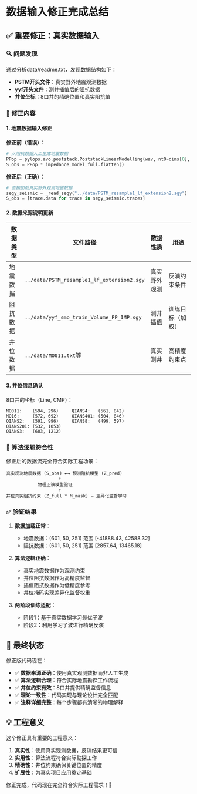 # 数据输入修正完成总结

## ✅ 重要修正：真实数据输入

### 🔍 问题发现
通过分析data/readme.txt，发现数据结构如下：
- **PSTM开头文件**：真实野外地震观测数据  
- **yyf开头文件**：测井插值后的阻抗数据
- **井位坐标**：8口井的精确位置和真实阻抗值

### 🔧 修正内容

#### 1. 地震数据输入修正
**修正前（错误）：**
```python
# 从阻抗数据人工生成地震数据
PPop = pylops.avo.poststack.PoststackLinearModelling(wav, nt0=dims[0], spatdims=dims[1:3])
S_obs = PPop * impedance_model_full.flatten()
```

**修正后（正确）：**
```python
# 直接加载真实野外观测地震数据
segy_seismic = _read_segy("../data/PSTM_resample1_lf_extension2.sgy")
S_obs = [trace.data for trace in segy_seismic.traces]
```

#### 2. 数据来源说明更新
| 数据类型 | 文件路径 | 数据性质 | 用途 |
|---------|----------|----------|------|
| 地震数据 | `../data/PSTM_resample1_lf_extension2.sgy` | 真实野外观测 | 反演约束条件 |
| 阻抗数据 | `../data/yyf_smo_train_Volume_PP_IMP.sgy` | 测井插值 | 训练目标（加权） |
| 井位数据 | `../data/MO011.txt`等 | 真实测井 | 高精度约束点 |

#### 3. 井位信息确认
8口井的坐标（Line, CMP）：
```
MO011:    (594, 296)     QIANS4:   (561, 842)
MO16:     (572, 692)     QIANS401: (504, 846)
QIANS2:   (591, 996)     QIANS8:   (499, 597)
QIANS201: (532, 1053)
QIANS3:   (603, 1212)
```

### 🎯 算法逻辑符合性

修正后的数据流完全符合实际工程场景：

```
真实观测地震数据 (S_obs) ←→ 预测阻抗模型 (Z_pred)
                    ↑
            物理正演模型验证
                    ↑
井位真实阻抗约束 (Z_full * M_mask) → 差异化监督学习
```

### ✅ 验证结果

1. **数据加载正常**：
   - 地震数据：(601, 50, 251) 范围 [-41888.43, 42588.32]
   - 阻抗数据：(601, 50, 251) 范围 [2857.64, 13465.18]

2. **算法逻辑正确**：
   - 真实地震数据作为观测约束
   - 井位阻抗数据作为高精度监督
   - 插值阻抗数据作为低精度参考
   - 井位掩码实现差异化监督权重

3. **两阶段训练适配**：
   - 阶段1：基于真实数据学习最优子波
   - 阶段2：利用学习子波进行精确反演

## 🚀 最终状态

修正版代码现在：
- ✅ **数据来源正确**：使用真实观测数据而非人工生成
- ✅ **算法逻辑合理**：符合实际地震勘探工作流程  
- ✅ **井位约束有效**：8口井提供精确监督信息
- ✅ **理论一致性**：代码实现与理论设计完全匹配
- ✅ **注释详细完整**：每个步骤都有清晰的物理解释

## 💡 工程意义

这个修正具有重要的工程意义：
1. **真实性**：使用真实观测数据，反演结果更可信
2. **实用性**：算法流程符合实际勘探工作
3. **精确性**：井位约束确保关键位置的精度
4. **扩展性**：为真实项目应用奠定基础

修正完成，代码现在完全符合实际工程需求！🎉
